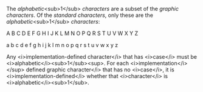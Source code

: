  

The *alphabetic*\<sub\>1\</sub\> *characters* are a subset of the *graphic characters*. Of the *standard characters*, only these are the *alphabetic*\<sub\>1\</sub\> *characters*: 

A B C D E F G H I J K L M N O P Q R S T U V W X Y Z 

a b c d e f g h i j k l m n o p q r s t u v w x y z 

Any \<i\>implementation-defined character\</i\> that has \<i\>case\</i\> must be \<i\>alphabetic\</i\>\<sub\>1\</sub\>\<sup\>. For each \<i\>implementation\</i\>\</sup\> defined graphic character\</i\> that has no \<i\>case\</i\>, it is \<i\>implementation-defined\</i\> whether that \<i\>character\</i\> is \<i\>alphabetic\</i\>\<sub\>1\</sub\>. 

